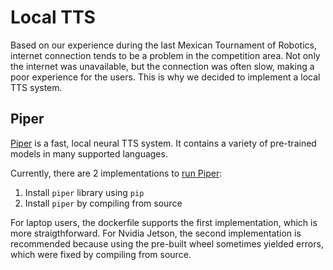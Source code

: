 # Local TTS

Based on our experience during the last Mexican Tournament of Robotics, internet connection tends to be a problem in the competition area. Not only the internet was unavailable, but the connection was often slow, making a poor experience for the users. This is why we decided to implement a local TTS system.

## Piper

[Piper](https://github.com/rhasspy/piper) is a fast, local neural TTS system. It contains a variety of pre-trained models in many supported languages.

Currently, there are 2 implementations to [run Piper](https://github.com/RoBorregos/home-hri/blob/main/ws/src/speech/scripts/Say.py#L171):

1. Install `piper` library using `pip`
2. Install `piper` by compiling from source

For laptop users, the dockerfile supports the first implementation, which is more straigthforward. For Nvidia Jetson, the second implementation is recommended because using the pre-built wheel sometimes yielded errors, which were fixed by compiling from source.
